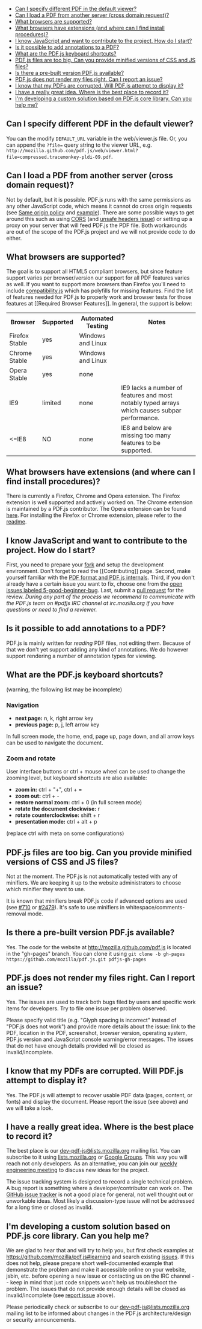* [Can I specify different PDF in the default viewer?](#file)
* [Can I load a PDF from another server (cross domain request)?](#faq-xhr)
* [What browsers are supported?](#faq-support)
* [What browsers have extensions (and where can I find install procedures)?](#faq-extensions)
* [I know JavaScript and want to contribute to the project. How do I start?](#faq-contrib)
* [Is it possible to add annotations to a PDF?](#faq-annotations)
* [What are the PDF.js keyboard shortcuts?](#faq-shortcuts)
* [PDF.js files are too big. Can you provide minified versions of CSS and JS files?](#minified)
* [Is there a pre-built version PDF.js available?](#gh-pages)
* [PDF.js does not render my files right. Can I report an issue?](#issue)
* [I know that my PDFs are corrupted. Will PDF.js attempt to display it?](#corrupted-pdf)
* [I have a really great idea. Where is the best place to record it?](#idea)
* [I'm developing a custom solution based on PDF.js core library. Can you help me?](#custom)

<a name="file"></a>
## Can I specify different PDF in the default viewer?
You can the modify `DEFAULT_URL` variable in the web/viewer.js file. Or, you can append the `?file=` query string to the viewer URL, e.g. `http://mozilla.github.com/pdf.js/web/viewer.html?file=compressed.tracemonkey-pldi-09.pdf`.

<a name="faq-xhr"></a>
## Can I load a PDF from another server (cross domain request)?
Not by default, but it is possible.  PDF.js runs with the same permissions as any other JavaScript code, which means it cannot do cross origin requests (see [Same origin policy](http://en.wikipedia.org/wiki/Same_origin_policy) and [example](https://gist.github.com/3452072)).  There are some possible ways to get around this such as using [CORS](http://enable-cors.org/) (and [unsafe headers issue](https://github.com/mozilla/pdf.js/issues/3150#issuecomment-17582371)) or setting up a proxy on your server that will feed PDF.js the PDF file. Both workarounds are out of the scope of the PDF.js project and we will not provide code to do either.

<a name="faq-support"></a>
## What browsers are supported?
The goal is to support all HTML5 compliant browsers, but since feature support varies per browser/version our support for all PDF features varies as well. If you want to support more browsers than Firefox you'll need to include [compatibility.js](https://github.com/mozilla/pdf.js/blob/master/web/compatibility.js) which has polyfills for missing features. Find the list of features needed for PDF.js to properly work and browser tests for those features at [[Required Browser Features]]. In general, the support is below:

<table>
  <tr><th>Browser</th><th>Supported</th><th>Automated Testing</th><th>Notes</th></tr>
  <tr>
    <td>Firefox Stable</td>
    <td>yes</td>
    <td>Windows and Linux</td>
    <td></td>
  </tr>
  <tr>
    <td>Chrome Stable</td>
    <td>yes</td>
    <td>Windows and Linux</td>
    <td></td>
  </tr>
  <tr>
    <td>Opera Stable</td>
    <td>yes</td>
    <td>none</td>
    <td></td>
  </tr>
  <tr>
    <td>IE9</td>
    <td>limited</td>
    <td>none</td>
    <td>IE9 lacks a number of features and most notably typed arrays which causes subpar performance.</td>
  </tr>
  <tr>
    <td>&lt;=IE8</td>
    <td>NO</td>
    <td>none</td>
    <td>IE8 and below are missing too many features to be supported.</td>
  </tr>
</table>

<a name="faq-extensions"></a>
## What browsers have extensions (and where can I find install procedures)?
There is currently a Firefox, Chrome and Opera extension.  The Firefox extension is well supported and actively worked on. The Chrome extension is maintained by a PDF.js contributor. The Opera extension can be found [here](https://addons.opera.com/extensions/details/pdf-viewer). For installing the Firefox or Chrome extension, please refer to the [readme](https://github.com/mozilla/pdf.js/blob/master/README.md).

<a name="faq-contrib"></a>
## I know JavaScript and want to contribute to the project. How do I start?
First, you need to prepare your [fork](https://help.github.com/articles/fork-a-repo) and setup the development environment. Don't forget to read the [[Contributing]] page. Second, make yourself familiar with the [PDF format and PDF.js internals](Additional-Learning-Resources). Third, if you don't already have a certain issue you want to fix, choose one from the [open issues labeled 5-good-beginner-bug](https://github.com/mozilla/pdf.js/issues?direction=desc&labels=5-good-beginner-bug&page=1&sort=created&state=open).  Last, submit a [pull request](https://help.github.com/articles/using-pull-requests) for the review. _During any part of the process we recommend to communicate with the PDF.js team on #pdfjs IRC channel at irc.mozilla.org if you have questions or need to find a reviewer._

<a name="faq-annotations"></a>
## Is it possible to add annotations to a PDF?
PDF.js is mainly written for *reading* PDF files, not editing them. Because of that we don't yet support adding any kind of annotations. We do however support rendering a number of annotation types for viewing.

<a name="faq-shortcuts"></a>
## What are the PDF.js keyboard shortcuts?
(warning, the following list may be incomplete)

### Navigation
* **next page:** n, k, right arrow key
* **previous page:** p, j, left arrow key

In full screen mode, the home, end, page up, page down, and all arrow keys can be used to navigate the document.
### Zoom and rotate
User interface buttons or ctrl + mouse wheel can be used to change the zooming level, but keyboard shortcuts are also available:
* **zoom in:** ctrl + "+", ctrl + = 
* **zoom out:** ctrl + -
* **restore normal zoom:** ctrl + 0 (in full screen mode)
* **rotate the document clockwise:** r
* **rotate counterclockwise:** shift + r
* **presentation mode:** ctrl + alt + p

(replace ctrl with meta on some configurations)

<a name="minified"></a>
## PDF.js files are too big. Can you provide minified versions of CSS and JS files?

Not at the moment. The PDF.js is not automatically tested with any of minifiers. We are keeping it up to the website administrators to choose which minifier they want to use.

It is known that minifiers break PDF.js code if advanced options are used (see [#710](https://github.com/mozilla/pdf.js/issues/710) or [#2479](https://github.com/mozilla/pdf.js/issues/2479)). It's safe to use minifiers in whitespace/comments-removal mode.

<a name="gh-pages"></a>
## Is there a pre-built version PDF.js available?

Yes. The code for the website at http://mozilla.github.com/pdf.js is located in the "gh-pages" branch. You can clone it using `git clone -b gh-pages https://github.com/mozilla/pdf.js.git pdfjs-gh-pages`

<a name="issue"></a>
## PDF.js does not render my files right. Can I report an issue?

Yes. The issues are used to track both bugs filed by users and specific work items for developers. Try to file one issue per problem observed.

Please specify valid title (e.g. "Glyph spacing is incorrect" instead of "PDF.js does not work") and provide more details about the issue: link to the PDF, location in the PDF, screenshot, browser version, operating system, PDF.js version and JavaScript console warning/error messages. The issues that do not have enough details provided will be closed as invalid/incomplete.

<a name="corrupted-pdf"></a>
## I know that my PDFs are corrupted. Will PDF.js attempt to display it?

Yes. The PDF.js will attempt to recover usable PDF data (pages, content, or fonts) and display the document. Please report the issue (see above) and we will take a look.

<a name="idea"></a>
## I have a really great idea. Where is the best place to record it?

The best place is our dev-pdf-js@lists.mozilla.org mailing list. You can subscribe to it using [lists.mozilla.org](https://lists.mozilla.org/listinfo/dev-pdf-js) or [Google Groups](https://groups.google.com/group/mozilla.dev.pdf-js/topics). This way you will reach not only developers. As an alternative, you can join our [weekly engineering meeting](https://github.com/mozilla/pdf.js/wiki/Weekly-Public-Meetings) to discuss new ideas for the project.

The issue tracking system is designed to record a single technical problem. A bug report is something where a developer/contributor can work on. The [GitHub issue tracker](https://github.com/mozilla/pdf.js/issues?state=open) is not a good place for general, not well thought out or unworkable ideas. Most likely a discussion-type issue will not be addressed for a long time or closed as invalid.

<a name="custom"></a>
## I'm developing a custom solution based on PDF.js core library. Can you help me?

We are glad to hear that and will try to help you, but first check examples at https://github.com/mozilla/pdf.js#learning and search existing [issues](https://github.com/mozilla/pdf.js/search?q=keyword&type=Issues). If this does not help, please prepare short well-documented example that demonstrate the problem and make it accessible online on your website, jsbin, etc. before opening a new issue or contacting us on the IRC channel -- keep in mind that just code snippets won't help us troubleshoot the problem. The issues that do not provide enough details will be closed as invalid/incomplete (see [report issue](#issue) above).

Please periodically check or subscribe to our dev-pdf-js@lists.mozilla.org mailing list to be informed about changes in the PDF.js architecture/design or security announcements.